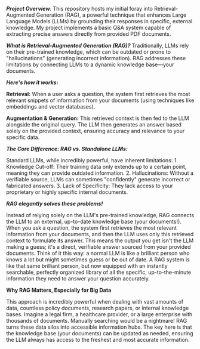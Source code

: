 _**Project Overview**:_
    This repository hosts my initial foray into Retrieval-Augmented Generation (RAG), a powerful technique that enhances Large Language Models (LLMs) by grounding their responses in specific, external knowledge. My project implements a basic Q&A system capable of extracting precise answers directly from provided PDF documents.

_**What is Retrieval-Augmented Generation (RAG)?**_
    Traditionally, LLMs rely on their pre-trained knowledge, which can be outdated or prone to "hallucinations" (generating incorrect information). RAG addresses these limitations by connecting LLMs to a dynamic knowledge base—your documents.

_**Here's how it works:**_

**Retrieval:** When a user asks a question, the system first retrieves the most relevant snippets of information from your documents (using techniques like embeddings and vector databases).

**Augmentation & Generation:** This retrieved context is then fed to the LLM alongside the original query. The LLM then generates an answer based solely on the provided context, ensuring accuracy and relevance to your specific data.

_**The Core Difference: RAG vs. Standalone LLMs:**_


Standard LLMs, while incredibly powerful, have inherent limitations:
	1. Knowledge Cut-off: Their training data only extends up to a certain point, meaning they can provide outdated information.
	2. Hallucinations: Without a verifiable source, LLMs can sometimes "confidently" generate incorrect or fabricated answers.
	3. Lack of Specificity: They lack access to your proprietary or highly specific internal documents.

_**RAG elegantly solves these problems!**_

  Instead of relying solely on the LLM's pre-trained knowledge, RAG connects the LLM to an external, up-to-date knowledge base (your documents!). When you ask a question, the system first retrieves the most relevant information from your documents, and then the LLM uses only this retrieved context to formulate its answer. This means the output you get isn't the LLM making a guess; it's a direct, verifiable answer sourced from your provided documents.
Think of it this way: a normal LLM is like a brilliant person who knows a lot but might sometimes guess or be out of date. A RAG system is like that same brilliant person, but now equipped with an instantly searchable, perfectly organized library of all the specific, up-to-the-minute information they need to answer your question accurately.

**Why RAG Matters, Especially for Big Data**

  This approach is incredibly powerful when dealing with vast amounts of data, countless policy documents, research papers, or internal knowledge bases. Imagine a legal firm, a healthcare provider, or a large enterprise with thousands of documents. Manually searching would be a nightmare! RAG turns these data silos into accessible information hubs. The key here is that the knowledge base (your documents) can be updated as needed, ensuring the LLM always has access to the freshest and most accurate information.

